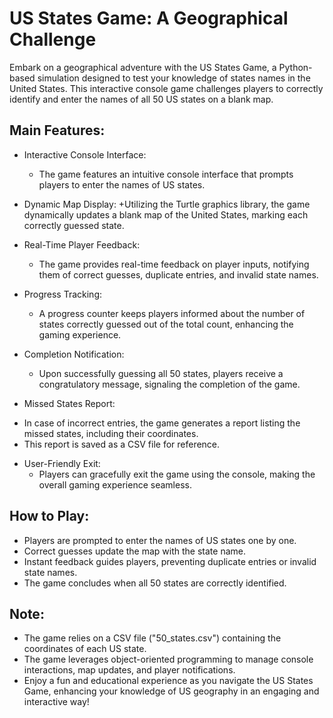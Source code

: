# US States Game: A Geographical Challenge

Embark on a geographical adventure with the US States Game, a Python-based simulation designed to test your knowledge of states names in the United States.
This interactive console game challenges players to correctly identify and enter the names of all 50 US states on a blank map.

## Main Features:

+ Interactive Console Interface:
  - The game features an intuitive console interface that prompts players to enter the names of US states.

+ Dynamic Map Display:
  +Utilizing the Turtle graphics library, the game dynamically updates a blank map of the United States, marking each correctly guessed state.

+ Real-Time Player Feedback:
  - The game provides real-time feedback on player inputs, notifying them of correct guesses, duplicate entries, and invalid state names.

+ Progress Tracking:
  - A progress counter keeps players informed about the number of states correctly guessed out of the total count, enhancing the gaming experience.

+ Completion Notification:
  - Upon successfully guessing all 50 states, players receive a congratulatory message, signaling the completion of the game.

+ Missed States Report:
 - In case of incorrect entries, the game generates a report listing the missed states, including their coordinates.
 - This report is saved as a CSV file for reference.

+ User-Friendly Exit:
  - Players can gracefully exit the game using the console, making the overall gaming experience seamless.

## How to Play:

+ Players are prompted to enter the names of US states one by one.
+ Correct guesses update the map with the state name.
+ Instant feedback guides players, preventing duplicate entries or invalid state names.
+ The game concludes when all 50 states are correctly identified.

## Note:

- The game relies on a CSV file ("50_states.csv") containing the coordinates of each US state.
- The game leverages object-oriented programming to manage console interactions, map updates, and player notifications.
- Enjoy a fun and educational experience as you navigate the US States Game, enhancing your knowledge of US geography in an engaging and interactive way!





